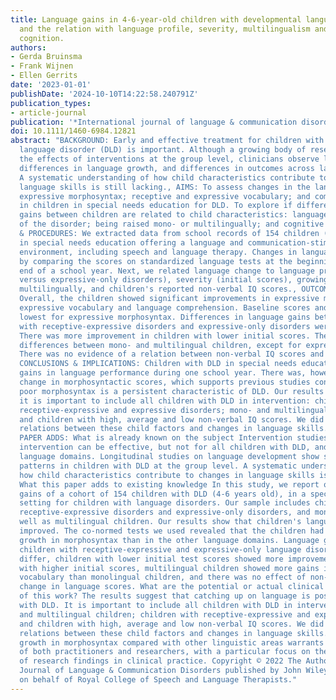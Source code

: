 ```yaml
---
title: Language gains in 4-6-year-old children with developmental language disorder
  and the relation with language profile, severity, multilingualism and non-verbal
  cognition.
authors:
- Gerda Bruinsma
- Frank Wijnen
- Ellen Gerrits
date: '2023-01-01'
publishDate: '2024-10-10T14:22:58.240791Z'
publication_types:
- article-journal
publication: '*International journal of language & communication disorders*'
doi: 10.1111/1460-6984.12821
abstract: "BACKGROUND: Early and effective treatment for children with developmental
  language disorder (DLD) is important. Although a growing body of research shows
  the effects of interventions at the group level, clinicians observe large individual
  differences in language growth, and differences in outcomes across language domains.
  A systematic understanding of how child characteristics contribute to changes in
  language skills is still lacking., AIMS: To assess changes in the language domains:
  expressive morphosyntax; receptive and expressive vocabulary; and comprehension,
  in children in special needs education for DLD. To explore if differences in language
  gains between children are related to child characteristics: language profile; severity
  of the disorder; being raised mono- or multilingually; and cognitive ability., METHODS
  & PROCEDURES: We extracted data from school records of 154 children (4-6 years old)
  in special needs education offering a language and communication-stimulating educational
  environment, including speech and language therapy. Changes in language were measured
  by comparing the scores on standardized language tests at the beginning and the
  end of a school year. Next, we related language change to language profile (receptive-expressive
  versus expressive-only disorders), severity (initial scores), growing up mono- and
  multilingually, and children's reported non-verbal IQ scores., OUTCOMES & RESULTS:
  Overall, the children showed significant improvements in expressive morphosyntax,
  expressive vocabulary and language comprehension. Baseline scores and gains were
  lowest for expressive morphosyntax. Differences in language gains between children
  with receptive-expressive disorders and expressive-only disorders were not significant.
  There was more improvement in children with lower initial scores. There were no
  differences between mono- and multilingual children, except for expressive vocabulary.
  There was no evidence of a relation between non-verbal IQ scores and language growth.,
  CONCLUSIONS & IMPLICATIONS: Children with DLD in special needs education showed
  gains in language performance during one school year. There was, however, little
  change in morphosyntactic scores, which supports previous studies concluding that
  poor morphosyntax is a persistent characteristic of DLD. Our results indicate that
  it is important to include all children with DLD in intervention: children with
  receptive-expressive and expressive disorders; mono- and multilingual children,
  and children with high, average and low non-verbal IQ scores. We did not find negative
  relations between these child factors and changes in language skills., WHAT THIS
  PAPER ADDS: What is already known on the subject Intervention studies indicate that
  intervention can be effective, but not for all children with DLD, and not in all
  language domains. Longitudinal studies on language development show stable growth
  patterns in children with DLD at the group level. A systematic understanding of
  how child characteristics contribute to changes in language skills is still lacking.
  What this paper adds to existing knowledge In this study, we report on the language
  gains of a cohort of 154 children with DLD (4-6 years old), in a special education
  setting for children with language disorders. Our sample includes children with
  receptive-expressive disorders and expressive-only disorders, and monolingual as
  well as multilingual children. Our results show that children's language skills
  improved. The co-normed tests we used revealed that the children had much lower
  growth in morphosyntax than in the other language domains. Language gains between
  children with receptive-expressive and expressive-only language disorders did not
  differ, children with lower initial test scores showed more improvement than children
  with higher initial scores, multilingual children showed more gains in expressive
  vocabulary than monolingual children, and there was no effect of non-verbal IQ on
  change in language scores. What are the potential or actual clinical implications
  of this work? The results suggest that catching up on language is possible for children
  with DLD. It is important to include all children with DLD in intervention: mono-
  and multilingual children; children with receptive-expressive and expressive disorders;
  and children with high, average and low non-verbal IQ scores. We did not find negative
  relations between these child factors and changes in language skills. The limited
  growth in morphosyntax compared with other linguistic areas warrants the attention
  of both practitioners and researchers, with a particular focus on the implementation
  of research findings in clinical practice. Copyright © 2022 The Authors. International
  Journal of Language & Communication Disorders published by John Wiley & Sons Ltd
  on behalf of Royal College of Speech and Language Therapists."
---
```

